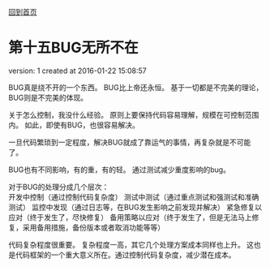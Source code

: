 [回到首页](/)

# 第十五BUG无所不在

  version:  1
  created at 2016-01-22 15:08:57 

  BUG真是绕不开的一个东西。 BUG比上帝还永恒。
  基于一切都是不完美的理论， BUG则是不完美的体现。

  关于怎么控制，我没什么经验。
  原则上要保持代码容易理解，规模在可控制范围内。
  如此，即使有BUG，也很容易解决。 

  一旦代码繁琐到一定程度，解决BUG就成了靠运气的事情，再复杂就是不可能了。

  BUG也有不同影响，有的重，有的轻。 通过测试减少重度影响的bug。

  对于BUG的处理分成几个层次：  
  开发中控制（通过控制代码复杂度）
  测试中测试（通过重点测试和强测试和准确测试）
  监控中发现（通过日志等，在BUG发生影响之前发现并解决）
  紧急修复以应对（终于发生了，尽快修复）
  备用策略以应对（终于发生了，但是无法马上修复，采用备用措施，备份版本或者取消功能等等）

  代码复杂程度很重要。 复杂程度一高，其它几个处理方案成本同样也上升。
  这也是代码框架的一个重大意义所在。通过控制代码复杂度，减少潜在成本。




